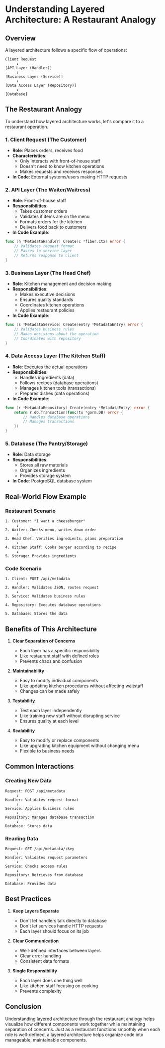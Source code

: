 # Understanding Layered Architecture: A Restaurant Analogy

## Overview

A layered architecture follows a specific flow of operations:
```
Client Request
     ↓
[API Layer (Handler)]
     ↓
[Business Layer (Service)]
     ↓
[Data Access Layer (Repository)]
     ↓
[Database]
```

## The Restaurant Analogy

To understand how layered architecture works, let's compare it to a restaurant operation.

### 1. Client Request (The Customer)
- **Role**: Places orders, receives food
- **Characteristics**:
  - Only interacts with front-of-house staff
  - Doesn't need to know kitchen operations
  - Makes requests and receives responses
- **In Code**: External systems/users making HTTP requests

### 2. API Layer (The Waiter/Waitress)
- **Role**: Front-of-house staff
- **Responsibilities**:
  - Takes customer orders
  - Validates if items are on the menu
  - Formats orders for the kitchen
  - Delivers food back to customers
- **In Code Example**:
```go
func (h *MetadataHandler) Create(c *fiber.Ctx) error {
    // Validates request format
    // Passes to service layer
    // Returns response to client
}
```

### 3. Business Layer (The Head Chef)
- **Role**: Kitchen management and decision making
- **Responsibilities**:
  - Makes executive decisions
  - Ensures quality standards
  - Coordinates kitchen operations
  - Applies restaurant policies
- **In Code Example**:
```go
func (s *MetadataService) Create(entry *MetadataEntry) error {
    // Validates business rules
    // Makes decisions about the operation
    // Coordinates with repository
}
```

### 4. Data Access Layer (The Kitchen Staff)
- **Role**: Executes the actual operations
- **Responsibilities**:
  - Handles ingredients (data)
  - Follows recipes (database operations)
  - Manages kitchen tools (transactions)
  - Prepares dishes (data operations)
- **In Code Example**:
```go
func (r *MetadataRepository) Create(entry *MetadataEntry) error {
    return r.db.Transaction(func(tx *gorm.DB) error {
        // Handles database operations
        // Manages transactions
    })
}
```

### 5. Database (The Pantry/Storage)
- **Role**: Data storage
- **Responsibilities**:
  - Stores all raw materials
  - Organizes ingredients
  - Provides storage system
- **In Code**: PostgreSQL database system

## Real-World Flow Example

### Restaurant Scenario
```
1. Customer: "I want a cheeseburger"
     ↓
2. Waiter: Checks menu, writes down order
     ↓
3. Head Chef: Verifies ingredients, plans preparation
     ↓
4. Kitchen Staff: Cooks burger according to recipe
     ↓
5. Storage: Provides ingredients
```

### Code Scenario
```
1. Client: POST /api/metadata
     ↓
2. Handler: Validates JSON, routes request
     ↓
3. Service: Validates business rules
     ↓
4. Repository: Executes database operations
     ↓
5. Database: Stores the data
```

## Benefits of This Architecture

1. **Clear Separation of Concerns**
   - Each layer has a specific responsibility
   - Like restaurant staff with defined roles
   - Prevents chaos and confusion

2. **Maintainability**
   - Easy to modify individual components
   - Like updating kitchen procedures without affecting waitstaff
   - Changes can be made safely

3. **Testability**
   - Test each layer independently
   - Like training new staff without disrupting service
   - Ensures quality at each level

4. **Scalability**
   - Easy to modify or replace components
   - Like upgrading kitchen equipment without changing menu
   - Flexible to business needs

## Common Interactions

### Creating New Data
```
Request: POST /api/metadata
     ↓
Handler: Validates request format
     ↓
Service: Applies business rules
     ↓
Repository: Manages database transaction
     ↓
Database: Stores data
```

### Reading Data
```
Request: GET /api/metadata/:key
     ↓
Handler: Validates request parameters
     ↓
Service: Checks access rules
     ↓
Repository: Retrieves from database
     ↓
Database: Provides data
```

## Best Practices

1. **Keep Layers Separate**
   - Don't let handlers talk directly to database
   - Don't let services handle HTTP requests
   - Each layer should focus on its job

2. **Clear Communication**
   - Well-defined interfaces between layers
   - Clear error handling
   - Consistent data formats

3. **Single Responsibility**
   - Each layer does one thing well
   - Like kitchen staff focusing on cooking
   - Prevents complexity

## Conclusion

Understanding layered architecture through the restaurant analogy helps visualize how different components work together while maintaining separation of concerns. Just as a restaurant functions smoothly when each role is well-defined, a layered architecture helps organize code into manageable, maintainable components.